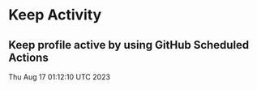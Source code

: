 # Keep Activity 
Keep profile active by using GitHub Scheduled Actions
--- 
Thu Aug 17 01:12:10 UTC 2023